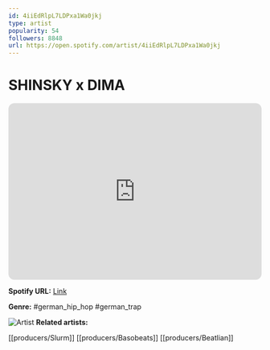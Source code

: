 ```yaml
---
id: 4iiEdRlpL7LDPxa1Wa0jkj
type: artist
popularity: 54
followers: 8848
url: https://open.spotify.com/artist/4iiEdRlpL7LDPxa1Wa0jkj
---
```

# SHINSKY x DIMA

<iframe style="border-radius:12px" src="https://open.spotify.com/embed/artist/4iiEdRlpL7LDPxa1Wa0jkj" width="100%" height="352" frameBorder="0" allowfullscreen="" allow="autoplay; clipboard-write; encrypted-media; fullscreen; picture-in-picture" loading="lazy"></iframe>

**Spotify URL:** [Link](https://open.spotify.com/artist/4iiEdRlpL7LDPxa1Wa0jkj)

**Genre:**  #german_hip_hop #german_trap

![Artist](https://i.scdn.co/image/ab6761610000e5ebd897b34aeb71fd78b86029e2)
**Related artists:**

[[producers/Slurm]]
[[producers/Basobeats]]
[[producers/Beatlian]]
